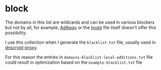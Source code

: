 # block

The domains in this list are wildcards and can be used in various blockers but not by all, for example, [AdAway](https://f-droid.org/en/packages/org.adaway/) or the [hosts](https://en.wikipedia.org/wiki/Hosts_(file)) file itself doesn't offer this possibility.

I use this collection when I generate the `blacklist.txt` file, usually used in [dnscrypt-proxy](https://github.com/DNSCrypt/dnscrypt-proxy).

For this reason the entries in `domains-blacklist-local-additions.txt` file could result in optimization based on the `example-blacklist.txt` file